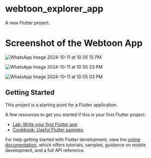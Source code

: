 # webtoon_explorer_app

A new Flutter project.

# Screenshot of the Webtoon App
![WhatsApp Image 2024-10-11 at 10 05 15 PM](https://github.com/user-attachments/assets/6ece76aa-3a94-43f0-be84-ef400f04f7b1)

![WhatsApp Image 2024-10-11 at 10 05 23 PM](https://github.com/user-attachments/assets/69e197ec-e1b3-4a79-b53d-a2bb9498727d)

![WhatsApp Image 2024-10-11 at 10 05 03 PM](https://github.com/user-attachments/assets/5e240184-b93e-4f4c-a588-587bca3416a3)

## Getting Started

This project is a starting point for a Flutter application.

A few resources to get you started if this is your first Flutter project:

- [Lab: Write your first Flutter app](https://docs.flutter.dev/get-started/codelab)
- [Cookbook: Useful Flutter samples](https://docs.flutter.dev/cookbook)

For help getting started with Flutter development, view the
[online documentation](https://docs.flutter.dev/), which offers tutorials,
samples, guidance on mobile development, and a full API reference.
